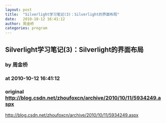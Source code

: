 ```yaml
---
layout: post
title:  "Silverlight学习笔记(3)：Silverlight的界面布局"
date:   2010-10-12 16:41:12
author: 周金桥
categories: program
---
```


## Silverlight学习笔记(3)：Silverlight的界面布局
### by 周金桥
### at 2010-10-12 16:41:12
### original <http://blog.csdn.net/zhoufoxcn/archive/2010/10/11/5934249.aspx>

http://blog.csdn.net/zhoufoxcn/archive/2010/10/11/5934249.aspx